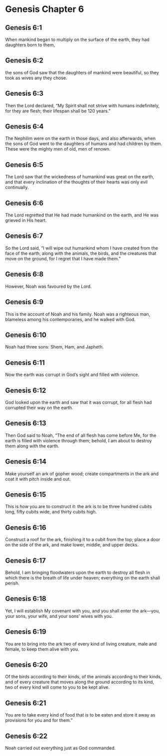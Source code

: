 # Genesis Chapter 6

## Genesis 6:1

When mankind began to multiply on the surface of the earth, they had daughters born to them,

## Genesis 6:2

the sons of God saw that the daughters of mankind were beautiful, so they took as wives any they chose.

## Genesis 6:3

Then the Lord declared, “My Spirit shall not strive with humans indefinitely, for they are flesh; their lifespan shall be 120 years.”

## Genesis 6:4

The Nephilim were on the earth in those days, and also afterwards, when the sons of God went to the daughters of humans and had children by them. These were the mighty men of old, men of renown.

## Genesis 6:5

The Lord saw that the wickedness of humankind was great on the earth, and that every inclination of the thoughts of their hearts was only evil continually.

## Genesis 6:6

The Lord regretted that He had made humankind on the earth, and He was grieved in His heart.

## Genesis 6:7

So the Lord said, “I will wipe out humankind whom I have created from the face of the earth, along with the animals, the birds, and the creatures that move on the ground, for I regret that I have made them.”

## Genesis 6:8

However, Noah was favoured by the Lord.

## Genesis 6:9

This is the account of Noah and his family. Noah was a righteous man, blameless among his contemporaries, and he walked with God.

## Genesis 6:10

Noah had three sons: Shem, Ham, and Japheth.

## Genesis 6:11

Now the earth was corrupt in God’s sight and filled with violence.

## Genesis 6:12

God looked upon the earth and saw that it was corrupt, for all flesh had corrupted their way on the earth.

## Genesis 6:13

Then God said to Noah, “The end of all flesh has come before Me, for the earth is filled with violence through them; behold, I am about to destroy them along with the earth.

## Genesis 6:14

Make yourself an ark of gopher wood; create compartments in the ark and coat it with pitch inside and out.

## Genesis 6:15

This is how you are to construct it: the ark is to be three hundred cubits long, fifty cubits wide, and thirty cubits high.

## Genesis 6:16

Construct a roof for the ark, finishing it to a cubit from the top; place a door on the side of the ark, and make lower, middle, and upper decks.

## Genesis 6:17

Behold, I am bringing floodwaters upon the earth to destroy all flesh in which there is the breath of life under heaven; everything on the earth shall perish.

## Genesis 6:18

Yet, I will establish My covenant with you, and you shall enter the ark—you, your sons, your wife, and your sons’ wives with you.

## Genesis 6:19

You are to bring into the ark two of every kind of living creature, male and female, to keep them alive with you.

## Genesis 6:20

Of the birds according to their kinds, of the animals according to their kinds, and of every creature that moves along the ground according to its kind, two of every kind will come to you to be kept alive.

## Genesis 6:21

You are to take every kind of food that is to be eaten and store it away as provisions for you and for them.”

## Genesis 6:22

Noah carried out everything just as God commanded.
